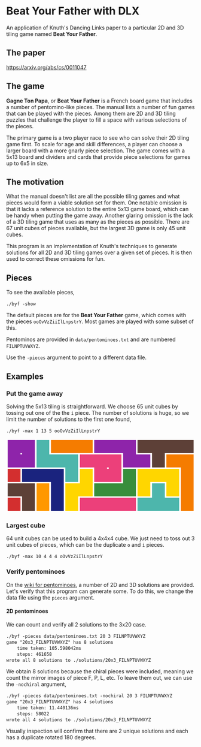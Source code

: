 # Beat Your Father with DLX

An application of Knuth's Dancing Links paper to a particular 2D and 3D tiling
game named **Beat Your Father**.

## The paper

https://arxiv.org/abs/cs/0011047

## The game

**Gagne Ton Papa**, or **Beat Your Father** is a French board game that includes
a number of pentomino-like pieces.  The manual lists a number of fun games that
can be played with the pieces.  Among them are 2D and 3D tiling puzzles that
challenge the player to fill a space with various selections of the pieces.

The primary game is a two player race to see who can solve their 2D tiling game
first.  To scale for age and skill differences, a player can choose a larger
board with a more gnarly piece selection.  The game comes with a 5x13 board and
dividers and cards that provide piece selections for games up to 6x5 in size.

## The motivation

What the manual doesn't list are all the possible tiling games and what pieces
would form a viable solution set for them.  One notable omission is that it
lacks a reference solution to the entire 5x13 game board, which can be handy
when putting the game away.  Another glaring omission is the lack of a 3D tiling
game that uses as many as the pieces as possible.  There are 67 unit cubes of
pieces available, but the largest 3D game is only 45 unit cubes.

This program is an implementation of Knuth's techniques to generate solutions
for all 2D and 3D tiling games over a given set of pieces.  It is then used to
correct these omissions for fun.

## Pieces

To see the available pieces,

    ./byf -show

The default pieces are for the **Beat Your Father** game, which comes with the
pieces `ooOvVzZiiIlLnpstrY`.  Most games are played with some subset of this.

Pentominos are provided in `data/pentominoes.txt` and are numbered `FILNPTUVWXYZ`.

Use the `-pieces` argument to point to a different data file.

## Examples

### Put the game away

Solving the 5x13 tiling is straightforward.  We choose 65 unit cubes by tossing
out one of the the `i` piece.  The number of solutions is huge, so we limit the number of solutions to the first one found,

    ./byf -max 1 13 5 ooOvVzZiIlLnpstrY

![A solution to 13x5 Beat Your Father](./docs/13x5_ooOvVzZiIlLnpstrY/0.png "Logo Title Text 1")

### Largest cube

64 unit cubes can be used to build a 4x4x4 cube.  We just need to toss out 3
unit cubes of pieces, which can be the duplicate `o` and `i` pieces.

    ./byf -max 10 4 4 4 oOvVzZiIlLnpstrY

### Verify pentominoes

On the [wiki for pentominoes](https://en.wikipedia.org/wiki/Pentomino), a number
of 2D and 3D solutions are provided.  Let's verify that this program can
generate some.  To do this, we change the data file using the `pieces` argument.

#### 2D pentominoes

We can count and verify all 2 solutions to the 3x20 case.

    ./byf -pieces data/pentominoes.txt 20 3 FILNPTUVWXYZ
    game "20x3_FILNPTUVWXYZ" has 8 solutions
        time taken: 105.598042ms
        steps: 461658
    wrote all 8 solutions to ./solutions/20x3_FILNPTUVWXYZ

We obtain 8 solutions because the chiral pieces were included, meaning we count the mirror images of piece F, P, L, etc.  To leave them out, we can use the `-nochiral` argument,

    ./byf -pieces data/pentominoes.txt -nochiral 20 3 FILNPTUVWXYZ
    game "20x3_FILNPTUVWXYZ" has 4 solutions
        time taken: 11.440136ms
        steps: 58022
    wrote all 4 solutions to ./solutions/20x3_FILNPTUVWXYZ

Visually inspection will confirm that there are 2 unique solutions and each has a duplicate rotated 180 degrees.

